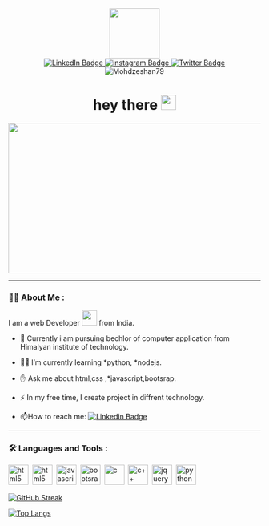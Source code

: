 <html>
  <head>
     <link rel="stylesheet" href="https://cdn.jsdelivr.net/gh/devicons/devicon@v2.15.1/devicon.min.css">
  </head>

           
          
<div id="header" align="center">
  <img src="https://media.giphy.com/media/EOmYN5kVP3W2Lyn6dx/giphy.gif"  width="100"/>
</div>
<div id="badges" align="center">
  <a href="https://www.linkedin.com/in/mohd-zeshan-0429a4295">
    <img src="https://img.shields.io/badge/LinkedIn-blue?style=for-the-badge&logo=linkedin&logoColor=white" alt="LinkedIn Badge"/>
  </a>
  <a href="https://instagram.com/mohd_zeeshan79">
    <img src="https://img.shields.io/badge/instagram-red?style=for-the-badge&logo=youtube&logoColor=white" alt="instagram Badge"/>
  </a>
  <a href="https://twitter.com/mohd_zeesh26217">
    <img src="https://img.shields.io/badge/Twitter-blue?style=for-the-badge&logo=twitter&logoColor=white" alt="Twitter Badge"/>
  </a>
</div>
<div id="badges"  align="center">
<img src="https://komarev.com/ghpvc/?username=Mohdzeshan79&style=flat-square&color=blue" alt="Mohdzeshan79"/>
</div>
<h1   align="center">
  hey there
  <img src="https://media.giphy.com/media/hvRJCLFzcasrR4ia7z/giphy.gif" width="30px"/>
</h1>
<div align="center">
  <img src="https://media.giphy.com/media/dWesBcTLavkZuG35MI/giphy.gif" width="600" height="300"/>
</div>

---

### :woman_technologist: About Me :
I am a web Developer <img src="https://media.giphy.com/media/WUlplcMpOCEmTGBtBW/giphy.gif" width="30"> from India.
- :telescope: Currently i am pursuing bechlor of computer application from Himalyan institute of technology.

- 	:technologist: I’m currently learning *python, *nodejs.

 - :raised_hand: Ask me about html,css ,*javascript,bootsrap.

- :zap: In my free time, I create project in diffrent technology.

- :mailbox:How to reach me: [![Linkedin Badge](https://img.shields.io/badge/-kakbar-blue?style=flat&logo=Linkedin&logoColor=white)](htttps://www.linkedin.com/in/mohd-zeshan-0429a4295)


---
### :hammer_and_wrench: Languages and Tools :

 <img src="https://cdn.jsdelivr.net/gh/devicons/devicon/icons/html5/html5-original.svg"  title="html5" alt="html5" width="40" height="40"/>&nbsp;
  <img src="https://cdn.jsdelivr.net/gh/devicons/devicon/icons/css3/css3-original.svg" title="html5" alt="html5" width="40" height="40"/>&nbsp;
  <img src="https://cdn.jsdelivr.net/gh/devicons/devicon/icons/javascript/javascript-original.svg" title="javascript" alt="javascript" width="40" height="40"/>&nbsp;
   <img src="https://cdn.jsdelivr.net/gh/devicons/devicon/icons/bootstrap/bootstrap-original.svg" title="bootstrap" alt="bootsrap" width="40" height="40"/>&nbsp;
   <img src="https://cdn.jsdelivr.net/gh/devicons/devicon/icons/c/c-original.svg"  title="Java" alt="c" width="40" height="40"/>&nbsp;
 <img src="https://cdn.jsdelivr.net/gh/devicons/devicon/icons/cplusplus/cplusplus-original.svg"  title="Java" alt="c++" width="40" height="40" />&nbsp;
 <img src="https://cdn.jsdelivr.net/gh/devicons/devicon/icons/jquery/jquery-plain-wordmark.svg"  title="Jquery" alt="jquery" width="40" height="40" />&nbsp;
  <img src="https://cdn.jsdelivr.net/gh/devicons/devicon/icons/python/python-original.svg" title="python" alt="python" width="40" height="40"/>&nbsp;
          
          
          
          
          
          

[![GitHub Streak](http://github-readme-streak-stats.herokuapp.com?user=Mohdzeshan79&theme=dark&background=000000)](https://git.io/streak-stats)

[![Top Langs](https://github-readme-stats.vercel.app/api/top-langs/?username=Mohdzeshan79&layout=compact&theme=vision-friendly-dark)](https://github.com/Mohdzeshan79/github-readme-stats)

